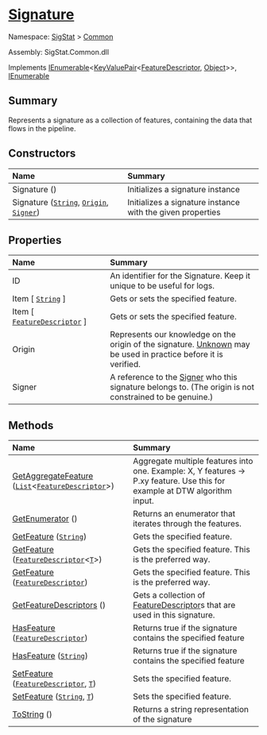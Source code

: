 # [Signature](./Signature.md)

Namespace: [SigStat]() > [Common](./README.md)

Assembly: SigStat.Common.dll

Implements [IEnumerable](https://docs.microsoft.com/en-us/dotnet/api/System.Collections.Generic.IEnumerable-1)\<[KeyValuePair](https://docs.microsoft.com/en-us/dotnet/api/System.Collections.Generic.KeyValuePair-2)\<[FeatureDescriptor](./FeatureDescriptor.md), [Object](https://docs.microsoft.com/en-us/dotnet/api/System.Object)>>, [IEnumerable](https://docs.microsoft.com/en-us/dotnet/api/System.Collections.IEnumerable)

## Summary
Represents a signature as a collection of features, containing the data that flows in the pipeline.

## Constructors

| <span>Name&nbsp;&nbsp;&nbsp;&nbsp;&nbsp;&nbsp;&nbsp;&nbsp;&nbsp;&nbsp;&nbsp;&nbsp;&nbsp;&nbsp;&nbsp;&nbsp;&nbsp;&nbsp;&nbsp;&nbsp;&nbsp;&nbsp;&nbsp;&nbsp;&nbsp;&nbsp;&nbsp;&nbsp;&nbsp;&nbsp;</span> | Summary | 
| :--- | :--- | 
| Signature () | Initializes a signature instance | 
| Signature ([`String`](https://docs.microsoft.com/en-us/dotnet/api/System.String), [`Origin`](./Origin.md), [`Signer`](./Signer.md)) | Initializes a signature instance with the given properties | 


## Properties

| <span>Name&nbsp;&nbsp;&nbsp;&nbsp;&nbsp;&nbsp;&nbsp;&nbsp;&nbsp;&nbsp;&nbsp;&nbsp;&nbsp;&nbsp;&nbsp;&nbsp;&nbsp;&nbsp;&nbsp;&nbsp;&nbsp;&nbsp;&nbsp;&nbsp;&nbsp;&nbsp;&nbsp;&nbsp;&nbsp;&nbsp;</span> | Summary | 
| :--- | :--- | 
| ID | An identifier for the Signature. Keep it unique to be useful for logs. | 
| Item [ [`String`](https://docs.microsoft.com/en-us/dotnet/api/System.String) ] | Gets or sets the specified feature. | 
| Item [ [`FeatureDescriptor`](./FeatureDescriptor.md) ] | Gets or sets the specified feature. | 
| Origin | Represents our knowledge on the origin of the signature. [Unknown](https://github.com/sigstat/sigstat/blob/develop/docs/md/SigStat/Common/Origin.md) may be used in practice before it is verified. | 
| Signer | A reference to the [Signer](https://github.com/sigstat/sigstat/blob/develop/docs/md/SigStat/Common/Signer.md) who this signature belongs to. (The origin is not constrained to be genuine.) | 


## Methods

| <span>Name&nbsp;&nbsp;&nbsp;&nbsp;&nbsp;&nbsp;&nbsp;&nbsp;&nbsp;&nbsp;&nbsp;&nbsp;&nbsp;&nbsp;&nbsp;&nbsp;&nbsp;&nbsp;&nbsp;&nbsp;&nbsp;&nbsp;&nbsp;&nbsp;&nbsp;&nbsp;&nbsp;&nbsp;&nbsp;&nbsp;</span> | Summary | 
| :--- | :--- | 
| [GetAggregateFeature](./Methods/Signature--GetAggregateFeature.md) ([`List`](https://docs.microsoft.com/en-us/dotnet/api/System.Collections.Generic.List-1)\<[`FeatureDescriptor`](./FeatureDescriptor.md)>) | Aggregate multiple features into one. Example: X, Y features -&gt; P.xy feature.  Use this for example at DTW algorithm input. | 
| [GetEnumerator](./Methods/Signature--GetEnumerator.md) () | Returns an enumerator that iterates through the features. | 
| [GetFeature](./Methods/Signature--GetFeature.md) ([`String`](https://docs.microsoft.com/en-us/dotnet/api/System.String)) | Gets the specified feature. | 
| [GetFeature](./Methods/Signature--GetFeature.md) ([`FeatureDescriptor`](./FeatureDescriptor-1.md)\<[`T`](./Signature.md)>) | Gets the specified feature. This is the preferred way. | 
| [GetFeature](./Methods/Signature--GetFeature.md) ([`FeatureDescriptor`](./FeatureDescriptor.md)) | Gets the specified feature. This is the preferred way. | 
| [GetFeatureDescriptors](./Methods/Signature--GetFeatureDescriptors.md) () | Gets a collection of [FeatureDescriptor](https://github.com/sigstat/sigstat/blob/develop/docs/md/SigStat/Common/FeatureDescriptor.md)s that are used in this signature. | 
| [HasFeature](./Methods/Signature--HasFeature.md) ([`FeatureDescriptor`](./FeatureDescriptor.md)) | Returns true if the signature contains the specified feature | 
| [HasFeature](./Methods/Signature--HasFeature.md) ([`String`](https://docs.microsoft.com/en-us/dotnet/api/System.String)) | Returns true if the signature contains the specified feature | 
| [SetFeature](./Methods/Signature--SetFeature.md) ([`FeatureDescriptor`](./FeatureDescriptor.md), [`T`](./Signature.md)) | Sets the specified feature. | 
| [SetFeature](./Methods/Signature--SetFeature.md) ([`String`](https://docs.microsoft.com/en-us/dotnet/api/System.String), [`T`](./Signature.md)) | Sets the specified feature. | 
| [ToString](./Methods/Signature--ToString.md) () | Returns a string representation of the signature | 


